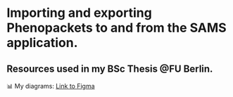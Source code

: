# Importing and exporting Phenopackets to and from the SAMS application.
## Resources used in my BSc Thesis @FU Berlin.

📊 My diagrams: [Link to Figma](https://www.figma.com/file/UsgPfGVo9hL9poCbx1d8Fa/Thesis-diagrams)
